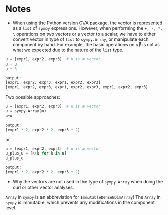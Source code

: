 # Notes

* When using the Python version OVA package, the vector is represented as a `list` of `sympy` expressions. However, when performing the `+, -, *, \` operations on two vectors or a vector to a scalar, we have to either convert vector in type of `list` to `sympy.Array`, or manipulate each component by hand. For example, the basic operations on $\vec{u}$ is not as what we expected due to the nature of the `list` type.
```python
u = [expr1, expr2, expr3]  # u is a vector
u + u
u * 3

output:
[expr1, expr2, expr3, expr1, expr2, expr3]
[expr1, expr2, expr3, expr1, expr2, expr3, expr1, expr2, expr3]
```

Two possible approaches:
```python
u = [expr1, expr2, expr3]  # u is a vector
u = sympy.Array(u)
u+u

output:
[expr1 * 2, expr2 * 2, expr3 * 2] 
```
or
```python
u = [expr1, expr2, expr3]  # u is a vector
u_plus_u = [k+k for k in u]
u_plus_u

output：
[expr1 * 2, expr2 * 2, expr3 * 2] 
```

* Why the vectors are not used in the type of `sympy.Array` when doing the curl or other vector analyses.


`Array` in `sympy` is an abbreviation for `ImmutableDenseNDimArray`! The `Array` in `sympy` is immutable, which prevents any modifications in the component level.